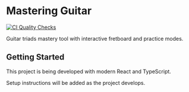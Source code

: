 # Mastering Guitar

[![CI Quality Checks](https://github.com/keingsw/mastering-guitar/actions/workflows/ci.yml/badge.svg)](https://github.com/keingsw/mastering-guitar/actions/workflows/ci.yml)

Guitar triads mastery tool with interactive fretboard and practice modes.

## Getting Started

This project is being developed with modern React and TypeScript.

Setup instructions will be added as the project develops.